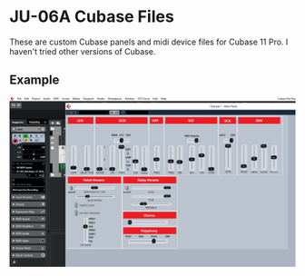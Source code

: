 # JU-06A Cubase Files

These are custom Cubase panels and midi device files for Cubase 11 Pro. I haven't tried other versions of Cubase.


## Example

![Sample](sample.png)


